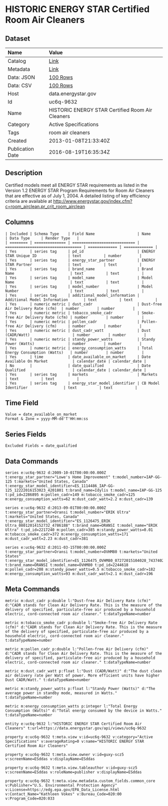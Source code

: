 # HISTORIC ENERGY STAR Certified Room Air Cleaners

## Dataset

| Name | Value |
| :--- | :---- |
| Catalog | [Link](https://catalog.data.gov/dataset/energy-star-certified-room-air-cleaners) |
| Metadata | [Link](https://data.energystar.gov/api/views/uc6q-9632) |
| Data: JSON | [100 Rows](https://data.energystar.gov/api/views/uc6q-9632/rows.json?max_rows=100) |
| Data: CSV | [100 Rows](https://data.energystar.gov/api/views/uc6q-9632/rows.csv?max_rows=100) |
| Host | data.energystar.gov |
| Id | uc6q-9632 |
| Name | HISTORIC ENERGY STAR Certified Room Air Cleaners |
| Category | Active Specifications |
| Tags | room air cleaners |
| Created | 2013-01-08T21:33:40Z |
| Publication Date | 2016-08-19T16:35:34Z |

## Description

Certified models meet all ENERGY STAR requirements as listed in the Version 1.2 ENERGY STAR Program Requirements for Room Air Cleaners that are effective as of July 1, 2004. A detailed listing of key efficiency criteria are available at http://www.energystar.gov/index.cfm?c=room_airclean.pr_crit_room_airclean

## Columns

```ls
| Included | Schema Type    | Field Name                   | Name                               | Data Type     | Render Type   |
| ======== | ============== | ============================ | ================================== | ============= | ============= |
| Yes      | series tag     | pd_id                        | ENERGY STAR Unique ID              | text          | number        |
| Yes      | series tag     | energy_star_partner          | ENERGY STAR Partner                | text          | text          |
| Yes      | series tag     | brand_name                   | Brand Name                         | text          | text          |
| Yes      | series tag     | model_name                   | Model Name                         | text          | text          |
| Yes      | series tag     | model_number                 | Model Number                       | text          | text          |
| Yes      | series tag     | additional_model_information | Additional Model Information       | text          | text          |
| Yes      | numeric metric | dust_cadr                    | Dust-free Air Delivery Rate (cfm)  | number        | number        |
| Yes      | numeric metric | tobacco_smoke_cadr           | Smoke-free Air Delivery Rate (cfm) | number        | number        |
| Yes      | numeric metric | pollen_cadr                  | Pollen-free Air Delivery (cfm)     | number        | number        |
| Yes      | numeric metric | dust_cadr_watt               | Dust (CADR/Watt)                   | number        | number        |
| Yes      | numeric metric | standy_power_watts           | Standy Power (Watts)               | number        | number        |
| Yes      | numeric metric | energy_consumption_watts     | Total Energy Consumption (Watts)   | number        | number        |
| Yes      | time           | date_available_on_market     | Date Available On Market           | calendar_date | calendar_date |
| No       |                | date_qualified               | Date Qualified                     | calendar_date | calendar_date |
| Yes      | series tag     | markets                      | Markets                            | text          | text          |
| Yes      | series tag     | energy_star_model_identifier | CB Model Identifier                | text          | text          |
```

## Time Field

```ls
Value = date_available_on_market
Format & Zone = yyyy-MM-dd'T'HH:mm:ss
```

## Series Fields

```ls
Excluded Fields = date_qualified
```

## Data Commands

```ls
series e:uc6q-9632 d:2009-10-01T00:00:00.000Z t:energy_star_partner="Lowe's Home Improvement" t:model_number=IAP-GG-125 t:markets="United States, Canada" t:energy_star_model_identifier=ES_1114486_IAP-GG-125_12222016153023_4201801 t:brand_name=Idylis t:model_name=IAP-GG-125 t:pd_id=2286895 m:pollen_cadr=149 m:tobacco_smoke_cadr=125 m:energy_consumption_watts=62 m:dust_cadr_watt=2.2 m:dust_cadr=139

series e:uc6q-9632 d:2013-09-01T00:00:00.000Z t:energy_star_partner=Oransi t:model_number="ERIK Ultra" t:markets="United States, Canada" t:energy_star_model_identifier="ES_1126475_ERIK Ultra_08012014152732_4786188" t:brand_name=ORANSI t:model_name="ERIK Ultra" t:pd_id=2217240 m:pollen_cadr=385 m:standy_power_watts=0.01 m:tobacco_smoke_cadr=372 m:energy_consumption_watts=171 m:dust_cadr_watt=2.23 m:dust_cadr=381

series e:uc6q-9632 d:2011-03-15T00:00:00.000Z t:energy_star_partner=Oransi t:model_number=OVHM80 t:markets="United States" t:energy_star_model_identifier=ES_1126475_OVHM80_07272015104028_7437402 t:brand_name=ORANSI t:model_name=OVHM80 t:pd_id=2244618 m:pollen_cadr=208 m:standy_power_watts=0.5 m:tobacco_smoke_cadr=182 m:energy_consumption_watts=93 m:dust_cadr_watt=2.1 m:dust_cadr=196
```

## Meta Commands

```ls
metric m:dust_cadr p:double l:"Dust-free Air Delivery Rate (cfm)" d:"CADR stands for Clean Air Delivery Rate. This is the measure of the delivery of specified, particulate-free air produced by a household electric, cord-connected room air cleaner." t:dataTypeName=number

metric m:tobacco_smoke_cadr p:double l:"Smoke-free Air Delivery Rate (cfm)" d:"CADR stands for Clean Air Delivery Rate. This is the measure of the delivery of specified, particulate-free air produced by a household electric, cord-connected room air cleaner." t:dataTypeName=number

metric m:pollen_cadr p:double l:"Pollen-free Air Delivery (cfm)" d:"CADR stands for Clean Air Delivery Rate. This is the measure of the delivery of specified, particulate-free air produced by a household electric, cord-connected room air cleaner." t:dataTypeName=number

metric m:dust_cadr_watt p:float l:"Dust (CADR/Watt)" d:"The dust clean air delivery rate per Watt of power. More efficient units have higher Dust CADR/Watt." t:dataTypeName=number

metric m:standy_power_watts p:float l:"Standy Power (Watts)" d:"The average power in standby mode, measured in Watts." t:dataTypeName=number

metric m:energy_consumption_watts p:integer l:"Total Energy Consumption (Watts)" d:"Total energy consumed by the device in Watts." t:dataTypeName=number

entity e:uc6q-9632 l:"HISTORIC ENERGY STAR Certified Room Air Cleaners" t:url=https://data.energystar.gov/api/views/uc6q-9632

property e:uc6q-9632 t:meta.view v:id=uc6q-9632 v:category="Active Specifications" v:averageRating=0 v:name="HISTORIC ENERGY STAR Certified Room Air Cleaners"

property e:uc6q-9632 t:meta.view.owner v:id=guxy-scz5 v:screenName=ESddas v:displayName=ESddas

property e:uc6q-9632 t:meta.view.tableauthor v:id=guxy-scz5 v:screenName=ESddas v:roleName=publisher v:displayName=ESddas

property e:uc6q-9632 t:meta.view.metadata.custom_fields.common_core v:Publisher="U.S. Environmental Protection Agency" v:License=https://edg.epa.gov/EPA_Data_License.html v:Contact_Name="Kathleen Vokes" v:Bureau_Code=020:00 v:Program_Code=020:033
```